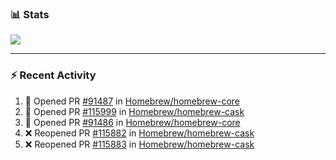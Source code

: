 ### :bar_chart: Stats

<a href="#">
  <img align="center" src="https://github-readme-stats.vercel.app/api?username=tuzi3040&show_icons=true&theme=dark" />
</a>

---

### :zap: Recent Activity

<!--START_SECTION:activity-->
1. 💪 Opened PR [#91487](https://github.com/Homebrew/homebrew-core/pull/91487) in [Homebrew/homebrew-core](https://github.com/Homebrew/homebrew-core)
2. 💪 Opened PR [#115999](https://github.com/Homebrew/homebrew-cask/pull/115999) in [Homebrew/homebrew-cask](https://github.com/Homebrew/homebrew-cask)
3. 💪 Opened PR [#91486](https://github.com/Homebrew/homebrew-core/pull/91486) in [Homebrew/homebrew-core](https://github.com/Homebrew/homebrew-core)
4. ❌ Reopened PR [#115882](https://github.com/Homebrew/homebrew-cask/pull/115882) in [Homebrew/homebrew-cask](https://github.com/Homebrew/homebrew-cask)
5. ❌ Reopened PR [#115883](https://github.com/Homebrew/homebrew-cask/pull/115883) in [Homebrew/homebrew-cask](https://github.com/Homebrew/homebrew-cask)
<!--END_SECTION:activity-->
